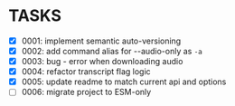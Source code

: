 # TASKS

- [x] 0001: implement semantic auto-versioning
- [x] 0002: add command alias for --audio-only as `-a`
- [x] 0003: bug - error when downloading audio
- [x] 0004: refactor transcript flag logic
- [x] 0005: update readme to match current api and options
- [ ] 0006: migrate project to ESM-only
